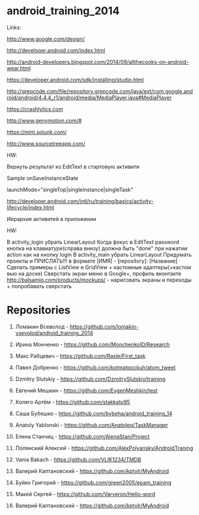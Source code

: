android_training_2014
=====================

Links:

http://www.google.com/design/

http://developer.android.com/index.html

http://android-developers.blogspot.com/2014/09/allthecooks-on-android-wear.html

https://developer.android.com/sdk/installing/studio.html

http://grepcode.com/file/repository.grepcode.com/java/ext/com.google.android/android/4.4.4_r1/android/media/MediaPlayer.java#MediaPlayer

https://crashlytics.com

http://www.genymotion.com/#

https://mint.splunk.com/

http://www.sourcetreeapp.com/


HW:

Вернуть результат из EditText в стартовую активити

Sample onSaveInstanceState

launchMode="singleTop|singleInstance|singleTask"

http://developer.android.com/intl/ru/training/basics/activity-lifecycle/index.html

Иерархия активитей в приложении

HW:

В activity_login убрать LinearLayout
Когда фокус в EditText password кнопка на клавиатуре(справа внизу) должна быть "done" при нажатии action как на кнопку login
В activity_main убрать LinearLayout
Придумать проекты и ПРИСЛАТЬ!!! в формате [ИМЯ] - [repository]: [Название]
Сделать примеры с ListView и GridView + кастомные адаптеры(+кастом вью на доске)
Сверстать экран меню в Google+, профиль вконтакте
http://balsamiq.com/products/mockups/ - нарисовать экраны и переходы + попробавать сверстать



Repositories
============

1. Ломакин Всеволод - https://github.com/lomakin-vsevolod/android_training_2014

2. Ирина Монченко - https://github.com/MonchenkoID/Research

3. Макс Рабцевич - https://github.com/Raxle/First_task

4. Павел Добренко - https://github.com/kotmatpockuh/atom_tweet

5. Dzmitry Slutskiy - https://github.com/DzmitrySlutskiy/training

6. Евгений Мешкин   -   https://github.com/EvgenMeshkin/test

7. Коляго Артём - https://github.com/stakkato95

8. Саша Бубешко - https://github.com/bybeha/android_training_14

9. Anatoly Yablonski - https://github.com/Anatoleq/TaskManager

10. Елена Станчиц - https://github.com/AlenaStan/Project

11. Полянский Алексей - https://github.com/AlexPolyansky/AndroidTraning

12. Vania Bakach - https://github.com/VLIK1234/TMDB

13. Валерий Каптановский - https://github.com/kptvlr/MyAndroid

14. Буйко Григорий - https://github.com/green2005/epam_training

15. Макей Сергей - https://github.com/Varveron/Hello-word

16. Валерий Каптановский - https://github.com/kptvlr/MyAndroid



